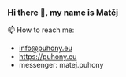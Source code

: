 ### Hi there 👋, my name is Matěj

📫 How to reach me:
  - info@puhony.eu
  - https://puhony.eu
  - messenger: matej.puhony

<!--
**JetamCZ/JetamCZ** is a ✨ _special_ ✨ repository because its `README.md` (this file) appears on your GitHub profile.

Here are some ideas to get you started:

- 🔭 I’m currently working on ...
- 🌱 I’m currently learning ...
- 👯 I’m looking to collaborate on ...
- 🤔 I’m looking for help with ...
- 💬 Ask me about ...
- 📫 How to reach me: ...
- 😄 Pronouns: ...
- ⚡ Fun fact: ...
-->
